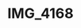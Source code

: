 ---
pid: '125'
layout: photos
title: IMG_4168
filename: IMG_4260.jpg
caption: 
previous_pid: '124'
next_pid: '126'
permalink: "/photos/125.html"
---
